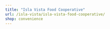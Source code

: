 ```yaml
---
title: "Isla Vista Food Cooperative"
url: /isla-vista/isla-vista-food-cooperative/
shop: convenience
---
```

